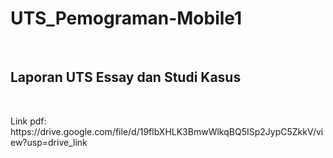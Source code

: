 # UTS_Pemograman-Mobile1
<br>
<h2>Laporan UTS Essay dan Studi Kasus </h2>
<br>
<p>Link pdf: https://drive.google.com/file/d/19flbXHLK3BmwWlkqBQ5ISp2JypC5ZkkV/view?usp=drive_link</p>

